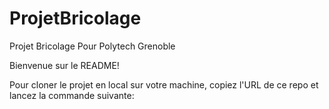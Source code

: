 # ProjetBricolage
Projet Bricolage Pour Polytech Grenoble

Bienvenue sur le README!

Pour cloner le projet en local sur votre machine, copiez l'URL de ce repo et lancez la commande suivante:
